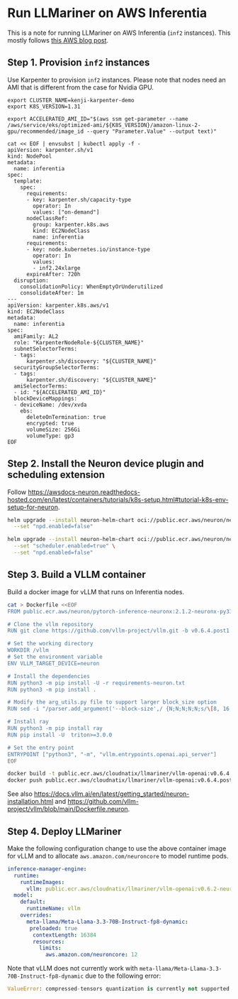 # Run LLMariner on AWS Inferentia

This is a note for running LLMariner on AWS Inferentia (`inf2` instances). This mostly follows
[this AWS blog post](https://aws.amazon.com/blogs/machine-learning/deploy-meta-llama-3-1-8b-on-aws-inferentia-using-amazon-eks-and-vllm/).

## Step 1. Provision `inf2` instances

Use Karpenter to provision `inf2` instances. Please note that
nodes need an AMI that is different from the case for Nvidia GPU.

```
export CLUSTER_NAME=kenji-karpenter-demo
export K8S_VERSION=1.31

export ACCELERATED_AMI_ID="$(aws ssm get-parameter --name /aws/service/eks/optimized-ami/${K8S_VERSION}/amazon-linux-2-gpu/recommended/image_id --query "Parameter.Value" --output text)"

cat << EOF | envsubst | kubectl apply -f -
apiVersion: karpenter.sh/v1
kind: NodePool
metadata:
  name: inferentia
spec:
  template:
    spec:
      requirements:
      - key: karpenter.sh/capacity-type
        operator: In
        values: ["on-demand"]
      nodeClassRef:
        group: karpenter.k8s.aws
        kind: EC2NodeClass
        name: inferentia
      requirements:
      - key: node.kubernetes.io/instance-type
        operator: In
        values:
        - inf2.24xlarge
      expireAfter: 720h
  disruption:
    consolidationPolicy: WhenEmptyOrUnderutilized
    consolidateAfter: 1m
---
apiVersion: karpenter.k8s.aws/v1
kind: EC2NodeClass
metadata:
  name: inferentia
spec:
  amiFamily: AL2
  role: "KarpenterNodeRole-${CLUSTER_NAME}"
  subnetSelectorTerms:
  - tags:
      karpenter.sh/discovery: "${CLUSTER_NAME}"
  securityGroupSelectorTerms:
  - tags:
      karpenter.sh/discovery: "${CLUSTER_NAME}"
  amiSelectorTerms:
  - id: "${ACCELERATED_AMI_ID}"
  blockDeviceMappings:
  - deviceName: /dev/xvda
    ebs:
      deleteOnTermination: true
      encrypted: true
      volumeSize: 256Gi
      volumeType: gp3
EOF
```

## Step 2. Install the Neuron device plugin and scheduling extension

Follow https://awsdocs-neuron.readthedocs-hosted.com/en/latest/containers/tutorials/k8s-setup.html#tutorial-k8s-env-setup-for-neuron.

```bash
helm upgrade --install neuron-helm-chart oci://public.ecr.aws/neuron/neuron-helm-chart \
  --set "npd.enabled=false"

helm upgrade --install neuron-helm-chart oci://public.ecr.aws/neuron/neuron-helm-chart \
  --set "scheduler.enabled=true" \
  --set "npd.enabled=false"
```

## Step 3. Build a VLLM container

Build a docker image for vLLM that runs on Inferentia nodes.

```bash
cat > Dockerfile <<EOF
FROM public.ecr.aws/neuron/pytorch-inference-neuronx:2.1.2-neuronx-py310-sdk2.20.0-ubuntu20.04

# Clone the vllm repository
RUN git clone https://github.com/vllm-project/vllm.git -b v0.6.4.post1

# Set the working directory
WORKDIR /vllm
# Set the environment variable
ENV VLLM_TARGET_DEVICE=neuron

# Install the dependencies
RUN python3 -m pip install -U -r requirements-neuron.txt
RUN python3 -m pip install .

# Modify the arg_utils.py file to support larger block_size option
RUN sed -i "/parser.add_argument('--block-size',/ {N;N;N;N;N;s/\[8, 16, 32\]/[8, 16, 32, 128, 256, 512, 1024, 2048, 4096, 8192]/}" vllm/engine/arg_utils.py

# Install ray
RUN python3 -m pip install ray
RUN pip install -U  triton>=3.0.0

# Set the entry point
ENTRYPOINT ["python3", "-m", "vllm.entrypoints.openai.api_server"]
EOF

docker build -t public.ecr.aws/cloudnatix/llmariner/vllm-openai:v0.6.4.post1-neuron .
docker push public.ecr.aws/cloudnatix/llmariner/vllm-openai:v0.6.4.post1-neuron
```

See also https://docs.vllm.ai/en/latest/getting_started/neuron-installation.html and
https://github.com/vllm-project/vllm/blob/main/Dockerfile.neuron.

## Step 4. Deploy LLMariner

Make the following configuration change to use the above container image for vLLM and
to allocate `aws.amazon.com/neuroncore` to model runtime pods.

```yaml
inference-manager-engine:
  runtime:
    runtimeImages:
      vllm: public.ecr.aws/cloudnatix/llmariner/vllm-openai:v0.6.2-neuron
  model:
    default:
      runtimeName: vllm
    overrides:
      meta-llama/Meta-Llama-3.3-70B-Instruct-fp8-dynamic:
       preloaded: true
        contextLength: 16384
        resources:
          limits:
            aws.amazon.com/neuroncore: 12
```

Note that vLLM does not currently work with `meta-llama/Meta-Llama-3.3-70B-Instruct-fp8-dynamic` due to the following error:

```python
ValueError: compressed-tensors quantization is currently not supported in Neuron Backend.
```
